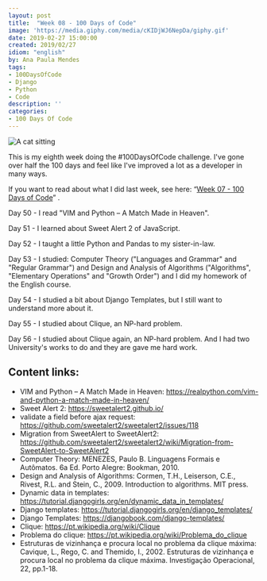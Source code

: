 ```yaml
---
layout: post
title:  "Week 08 - 100 Days of Code"
image: 'https://media.giphy.com/media/cKIDjWJ6NepDa/giphy.gif'
date: 2019-02-27 15:00:00
created: 2019/02/27
idiom: "english"
by: Ana Paula Mendes
tags:
- 100DaysOfCode
- Django
- Python
- Code
description: ''
categories:
- 100 Days Of Code
---
```


![A cat sitting](https://media.giphy.com/media/cKIDjWJ6NepDa/giphy.gif)

This is my eighth week doing the #100DaysOfCode challenge. I've gone over half the 100 days and feel like I've improved a lot as a developer in many ways.

If you want to read about what I did last week, see here: “[Week 07 - 100 Days of Code](https://anapaulamendes.github.io/week-07-100-days-of-code/)” .

Day 50 - I read "VIM and Python – A Match Made in Heaven".

Day 51 - I learned about Sweet Alert 2 of JavaScript.

Day 52 - I taught a little Python and Pandas to my sister-in-law.

Day 53 - I studied: Computer Theory ("Languages ​​and Grammar" and "Regular Grammar") and Design and Analysis of Algorithms ("Algorithms", "Elementary Operations" and "Growth Order") and I did my homework of the English course.

Day 54 - I studied a bit about Django Templates, but I still want to understand more about it.

Day 55 - I studied about Clique, an NP-hard problem.

Day 56 - I studied about Clique again, an NP-hard problem. And I had two University's works to do and they are gave me hard work.

## Content links:

- VIM and Python – A Match Made in Heaven: https://realpython.com/vim-and-python-a-match-made-in-heaven/
- Sweet Alert 2: https://sweetalert2.github.io/
- validate a field before ajax request: https://github.com/sweetalert2/sweetalert2/issues/118
- Migration from SweetAlert to SweetAlert2: https://github.com/sweetalert2/sweetalert2/wiki/Migration-from-SweetAlert-to-SweetAlert2
- Computer Theory: MENEZES, Paulo B. Linguagens Formais e Autômatos. 6a Ed. Porto Alegre: Bookman, 2010.
- Design and Analysis of Algorithms: Cormen, T.H., Leiserson, C.E., Rivest, R.L. and Stein, C., 2009. Introduction to algorithms. MIT press.
- Dynamic data in templates: https://tutorial.djangogirls.org/en/dynamic_data_in_templates/
- Django templates: https://tutorial.djangogirls.org/en/django_templates/
- Django Templates: https://djangobook.com/django-templates/
- Clique: https://pt.wikipedia.org/wiki/Clique
- Problema do clique: https://pt.wikipedia.org/wiki/Problema_do_clique
- Estruturas de vizinhança e procura local no problema da clique máxima: Cavique, L., Rego, C. and Themido, I., 2002. Estruturas de vizinhança e procura local no problema da clique máxima. Investigação Operacional, 22, pp.1-18.
